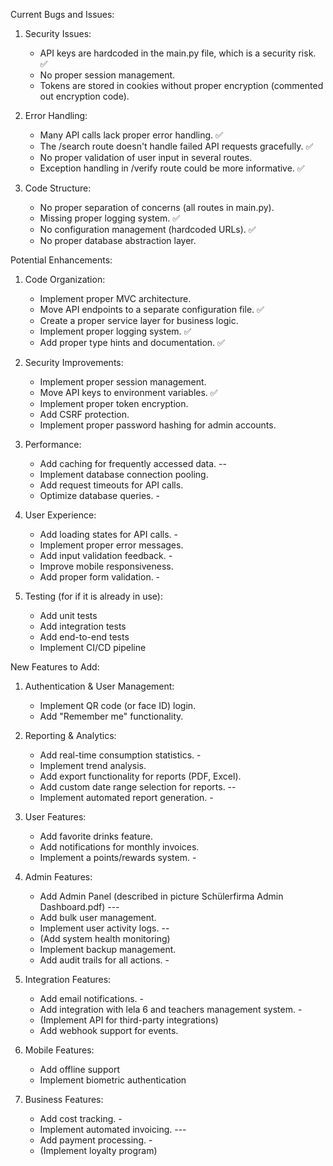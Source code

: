 Current Bugs and Issues:
1. Security Issues:
    - API keys are hardcoded in the main.py file, which is a security risk. ✅
    - No proper session management.
    - Tokens are stored in cookies without proper encryption (commented out encryption code).

2. Error Handling:
    - Many API calls lack proper error handling. ✅
    - The /search route doesn't handle failed API requests gracefully. ✅
    - No proper validation of user input in several routes.
    - Exception handling in /verify route could be more informative. ✅

3. Code Structure:
    - No proper separation of concerns (all routes in main.py).
    - Missing proper logging system. ✅
    - No configuration management (hardcoded URLs). ✅
    - No proper database abstraction layer.

Potential Enhancements:
1. Code Organization:
    - Implement proper MVC architecture.
    - Move API endpoints to a separate configuration file. ✅
    - Create a proper service layer for business logic.
    - Implement proper logging system. ✅
    - Add proper type hints and documentation. ✅

2. Security Improvements:
    - Implement proper session management.
    - Move API keys to environment variables. ✅
    - Implement proper token encryption.
    - Add CSRF protection.
    - Implement proper password hashing for admin accounts.

3. Performance:
    - Add caching for frequently accessed data. --
    - Implement database connection pooling.
    - Add request timeouts for API calls.
    - Optimize database queries. -

4. User Experience:
    - Add loading states for API calls. -
    - Implement proper error messages.
    - Add input validation feedback. -
    - Improve mobile responsiveness.
    - Add proper form validation. -

5. Testing (for if it is already in use):
    - Add unit tests
    - Add integration tests
    - Add end-to-end tests
    - Implement CI/CD pipeline

New Features to Add:
1. Authentication & User Management:
    - Implement QR code (or face ID) login.
    - Add "Remember me" functionality.

2. Reporting & Analytics:
    - Add real-time consumption statistics. -
    - Implement trend analysis.
    - Add export functionality for reports (PDF, Excel).
    - Add custom date range selection for reports. --
    - Implement automated report generation. -

3. User Features:
    - Add favorite drinks feature.
    - Add notifications for monthly invoices.
    - Implement a points/rewards system. -

4. Admin Features:
    - Add Admin Panel (described in picture Schülerfirma Admin Dashboard.pdf) ---
    - Add bulk user management.
    - Implement user activity logs. --
    - (Add system health monitoring)
    - Implement backup management.
    - Add audit trails for all actions. -

5. Integration Features:
    - Add email notifications. -
    - Add integration with lela 6 and teachers management system. -
    - (Implement API for third-party integrations)
    - Add webhook support for events.

6. Mobile Features:
    - Add offline support
    - Implement biometric authentication

7. Business Features:
    - Add cost tracking. -
    - Implement automated invoicing. ---
    - Add payment processing. -
    - (Implement loyalty program)